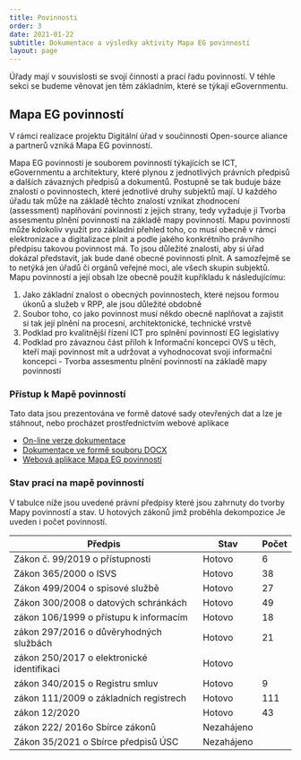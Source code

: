 ```yaml
---
title: Povinnosti
order: 3
date: 2021-01-22
subtitle: Dokumentace a výsledky aktivity Mapa EG povinností
layout: page
---
```


Úřady mají v souvislosti se svojí činností a prací řadu povinností. V téhle sekci se budeme věnovat jen těm základním, které se týkají eGovernmentu.

## Mapa EG povinností

V rámci realizace projektu Digitální úřad v součinnosti Open-source aliance a partnerů vzniká Mapa EG povinností.

Mapa EG povinností je souborem povinností týkajících se ICT, eGovernmentu a architektury, které plynou z jednotlivých právních předpisů a dalších závazných předpisů a dokumentů. Postupně se tak buduje báze znalostí o povinnostech, které jednotlivé druhy subjektů mají. U každého úřadu tak může na základě těchto znalostí vznikat zhodnocení (assessment) naplňování povinností z jejich strany, tedy vyžaduje jí Tvorba assesmentu plnění povinností na základě mapy povinností.
Mapu povinností může kdokoliv využít pro základní přehled toho, co musí obecně v rámci elektronizace a digitalizace plnit a podle jakého konkrétního právního předpisu takovou povinnost má. To jsou důležité znalosti, aby si úřad dokázal představit, jak bude dané obecné povinnosti plnit. A samozřejmě se to netýká jen úřadů či orgánů veřejné moci, ale všech skupin subjektů.
Mapu povinností a její obsah lze obecně použít kupříkladu k následujícímu:

1. Jako základní znalost o obecných povinnostech, které nejsou formou úkonů a služeb v RPP, ale jsou důležité obdobně
2. Soubor toho, co jako povinnost musí někdo obecně naplňovat a zajistit si tak její plnění na procesní, architektonické, technické vrstvě
3. Podklad pro kvalitnější řízení ICT pro splnění povinností EG legislativy
4. Podklad pro závaznou část příloh k Informační koncepci OVS u těch, kteří mají povinnost mít a udržovat a vyhodnocovat svoji informační koncepci - Tvorba assesmentu plnění povinností na základě mapy povinností

### Přístup k Mapě povinností


Tato data jsou prezentována ve formě datové sady otevřených dat a lze je stáhnout, nebo procházet prostřednictvím webové aplikace

- [On-line verze dokumentace](mapa-povinnosti-dokumentace.html)
- [Dokumentace ve formě souboru DOCX](mapa-povinnosti-dokumentace.docx)
- [Webová aplikace Mapa EG povinností](https://airtable.com/shrXrjDosrC90Pmad/tblNus2OArc8XSVHA)

### Stav prací na mapě povinností

V tabulce níže jsou uvedené právní předpisy které jsou zahrnuty do tvorby Mapy povinností a stav. U hotových zákonů jimž proběhla dekompozice 
Je uveden i počet povinností.

| Předpis | Stav | Počet |
|----------|------|-----|
| Zákon č. 99/2019 o přístupnosti | Hotovo | 6 |
| Zákon 365/2000 o ISVS | Hotovo | 38 |
| Zákon 499/2004 o spisové službě | Hotovo | 27 |
| Zákon 300/2008 o datových schránkách | Hotovo | 49 |
| zákon 106/1999 o přístupu k informacím | Hotovo | 18 |
| zákon 297/2016 o důvěryhodných službách | Hotovo | 21 |
| zákon 250/2017 o elektronické identifikaci | Hotovo | 
| zákon 340/2015 o Registru smluv | Hotovo | 9 |
| zákon 111/2009 o základních registrech | Hotovo | 111 |
| zákon 12/2020 | Hotovo | 43 |
| zákon 222/ 2016o Sbírce zákonů | Nezahájeno | |
| Zákon 35/2021 o Sbírce předpisů ÚSC | Nezahájeno | |
